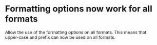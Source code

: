 # Formatting options now work for all formats

Allow the use of the formatting options on all formats.
This means that upper-case and prefix can now be used on all formats.